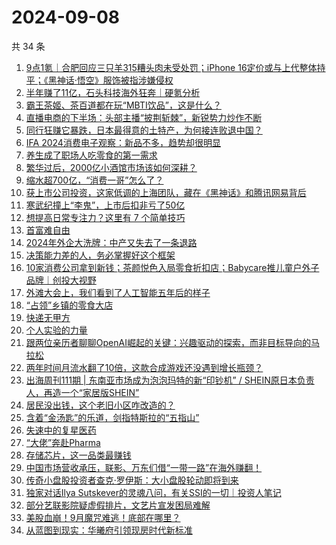 # 2024-09-08

共 34 条

<!-- BEGIN 36KR -->
<!-- 最后更新时间 2024-09-08 04:13:34 +0800 -->
1. [9点1氪｜合肥回应三只羊315糟头肉未受处罚；iPhone 16定价或与上代整体持平；《黑神话·悟空》服饰被指涉嫌侵权](https://36kr.com/p/2939279252511621)
1. [半年赚了11亿，石头科技海外狂奔｜硬氪分析](https://36kr.com/p/2935856344521347)
1. [霸王茶姬、茶百道都在玩“MBTI饮品”，这是什么？](https://36kr.com/p/2939299230882697)
1. [直播电商的下半场：头部主播“披荆斩棘”，新锐势力炒作不断](https://36kr.com/p/2938623851175304)
1. [同行狂赚它暴跌，日本最得意的土特产，为何接连败退中国？](https://36kr.com/p/2939602235366280)
1. [IFA 2024消费电子观察：新品不多，趋势却很明显](https://36kr.com/p/2939278601067906)
1. [养生成了职场人吃零食的第一需求](https://36kr.com/p/2939443709368960)
1. [繁华过后，2000亿小酒馆市场该如何深耕？](https://36kr.com/p/2938630052076673)
1. [缩水超700亿，“消费一哥”怎么了？](https://36kr.com/p/2938530696714880)
1. [获上市公司投资，这家低调的上海团队，藏在《黑神话》和腾讯网易背后](https://36kr.com/p/2938577043020421)
1. [寒武纪撞上“李鬼”，上市后扣非亏了50亿](https://36kr.com/p/2938711525137542)
1. [想提高日常专注力？这里有 7 个简单技巧](https://36kr.com/p/2935413074910085)
1. [首富难自由](https://36kr.com/p/2939247601343368)
1. [2024年外企大洗牌：中产又失去了一条退路](https://36kr.com/p/2939212551658120)
1. [决策能力差的人，务必掌握好这个框架](https://36kr.com/p/2939218219145862)
1. [10家消费公司拿到新钱；茶颜悦色入局零食折扣店；Babycare推儿童户外子品牌｜创投大视野](https://36kr.com/p/2939304368954242)
1. [外滩大会上，我们看到了人工智能五年后的样子](https://36kr.com/p/2939464362433414)
1. [“占领”乡镇的零食大店](https://36kr.com/p/2938564352678535)
1. [快递无甲方](https://36kr.com/p/2939416657943427)
1. [个人实验的力量](https://36kr.com/p/2928414000585600)
1. [跟两位亲历者聊聊OpenAI崛起的关键：兴趣驱动的探索，而非目标导向的马拉松](https://36kr.com/p/2936837376547463)
1. [两年时间月流水翻了10倍，这款合成游戏还没遇到增长瓶颈？](https://36kr.com/p/2938630806002568)
1. [出海周刊111期 | 东南亚市场成为泡泡玛特的新“印钞机” / SHEIN原日本负责人，再造一个“家居版SHEIN”](https://36kr.com/p/2939367870306945)
1. [居民没出钱，这个老旧小区咋改造的？](https://36kr.com/p/2939314286238336)
1. [含着“金汤匙”的乐道，剑指特斯拉的“五指山”](https://36kr.com/p/2939416754199177)
1. [失速中的复星医药](https://36kr.com/p/2939261292354947)
1. [“大佬”奔赴Pharma](https://36kr.com/p/2938551878769539)
1. [存储芯片，这一品类最赚钱](https://36kr.com/p/2939449387293576)
1. [中国市场营收承压，联影、万东们借“一带一路”在海外赚翻！](https://36kr.com/p/2939225813326725)
1. [传奇小盘股投资者查克·罗伊斯：大小盘股轮动即将到来](https://36kr.com/p/2938589931510656)
1. [独家对话Ilya Sutskever的灵魂八问，有关SSI的一切｜投资人笔记](https://36kr.com/p/2938760941181575)
1. [部分艺联影院疑虚假排片，文艺片宣发困局难解](https://36kr.com/p/2938561569102724)
1. [美股血崩！9月魔咒难逃！底部在哪里？](https://36kr.com/p/2939224007761030)
1. [从蓝图到现实：华曦府引领现房时代新标准](https://36kr.com/p/2938754216614528)
<!-- END 36KR -->